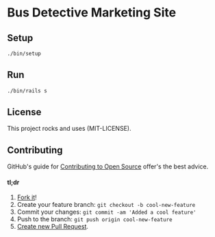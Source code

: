 # Bus Detective Marketing Site

## Setup
```sh
./bin/setup
```
## Run
```sh
./bin/rails s
```
## License
This project rocks and uses (MIT-LICENSE).

## Contributing
GitHub's guide for [Contributing to Open Source](https://guides.github.com/activities/contributing-to-open-source/)
offer's the best advice.

#### tl;dr
1. [Fork it](https://help.github.com/articles/fork-a-repo/)!
1. Create your feature branch: `git checkout -b cool-new-feature`
1. Commit your changes: `git commit -am 'Added a cool feature'`
1. Push to the branch: `git push origin cool-new-feature`
1. [Create new Pull Request](https://help.github.com/articles/creating-a-pull-request/).

